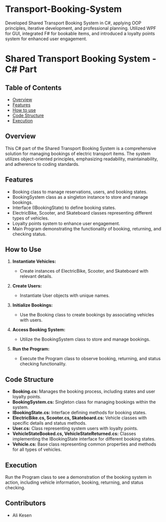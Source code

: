 # Transport-Booking-System
Developed Shared Transport Booking System in C#, applying OOP principles, iterative development, and professional planning. Utilized WPF for GUI, integrated F# for bookable items, and introduced a loyalty points system for enhanced user engagement.

# Shared Transport Booking System - C# Part

## Table of Contents

- [Overview](#overview)
- [Features](#features)
- [How to use](#howtouse)
- [Code Structure](#codestructure)
- [Execution](#execution)

## Overview

This C# part of the Shared Transport Booking System is a comprehensive solution for managing bookings of electric transport items. The system utilizes object-oriented principles, emphasizing readability, maintainability, and adherence to coding standards.

## Features

- Booking class to manage reservations, users, and booking states.
- BookingSystem class as a singleton instance to store and manage bookings.
- Interface (IBookingState) to define booking states.
- ElectricBike, Scooter, and Skateboard classes representing different types of vehicles.
- Loyalty points system to enhance user engagement.
- Main Program demonstrating the functionality of booking, returning, and checking status.

## How to Use

1. **Instantiate Vehicles:**
   - Create instances of ElectricBike, Scooter, and Skateboard with relevant details.

2. **Create Users:**
   - Instantiate User objects with unique names.

3. **Initialize Bookings:**
   - Use the Booking class to create bookings by associating vehicles with users.

4. **Access Booking System:**
   - Utilize the BookingSystem class to store and manage bookings.

5. **Run the Program:**
   - Execute the Program class to observe booking, returning, and status checking functionality.

## Code Structure

- **Booking.cs:** Manages the booking process, including states and user loyalty points.
- **BookingSystem.cs:** Singleton class for managing bookings within the system.
- **IBookingState.cs:** Interface defining methods for booking states.
- **ElectricBike.cs, Scooter.cs, Skateboard.cs:** Vehicle classes with specific details and status methods.
- **User.cs:** Class representing system users with loyalty points.
- **VehicleStateBooked.cs, VehicleStateReturned.cs:** Classes implementing the IBookingState interface for different booking states.
- **Vehicle.cs:** Base class representing common properties and methods for all types of vehicles.

## Execution

Run the Program class to see a demonstration of the booking system in action, including vehicle information, booking, returning, and status checking.

## Contributors

- Ali Kesen

